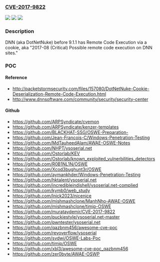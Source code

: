 ### [CVE-2017-9822](https://cve.mitre.org/cgi-bin/cvename.cgi?name=CVE-2017-9822)
![](https://img.shields.io/static/v1?label=Product&message=DotNetNuke%20CMS%20Fixed%20in%209.1.1&color=blue)
![](https://img.shields.io/static/v1?label=Version&message=n%2Fa&color=blue)
![](https://img.shields.io/static/v1?label=Vulnerability&message=Remote%20Code%20Execution%20via%20untrusted%20deserialization%20of%20Xml%20data&color=brighgreen)

### Description

DNN (aka DotNetNuke) before 9.1.1 has Remote Code Execution via a cookie, aka "2017-08 (Critical) Possible remote code execution on DNN sites."

### POC

#### Reference
- http://packetstormsecurity.com/files/157080/DotNetNuke-Cookie-Deserialization-Remote-Code-Execution.html
- http://www.dnnsoftware.com/community/security/security-center

#### Github
- https://github.com/ARPSyndicate/cvemon
- https://github.com/ARPSyndicate/kenzer-templates
- https://github.com/BLACKHAT-SSG/OSWE-Preparation-
- https://github.com/Jean-Francois-C/Windows-Penetration-Testing
- https://github.com/MdTauheedAlam/AWAE-OSWE-Notes
- https://github.com/NHPT/ysoserial.net
- https://github.com/Ostorlab/KEV
- https://github.com/Ostorlab/known_exploited_vulnerbilities_detectors
- https://github.com/R0B1NL1N/OSWE
- https://github.com/Xcod3bughunt3r/OSWE
- https://github.com/aymankhder/Windows-Penetration-Testing
- https://github.com/hktalent/ysoserial.net
- https://github.com/incredibleindishell/ysoserial.net-complied
- https://github.com/kymb0/web_study
- https://github.com/lnick2023/nicenice
- https://github.com/mishmashclone/ManhNho-AWAE-OSWE
- https://github.com/mishmashclone/timip-OSWE
- https://github.com/murataydemir/CVE-2017-9822
- https://github.com/puckiestyle/ysoserial.net-master
- https://github.com/pwntester/ysoserial.net
- https://github.com/qazbnm456/awesome-cve-poc
- https://github.com/revoverflow/ysoserial
- https://github.com/svdwi/OSWE-Labs-Poc
- https://github.com/timip/OSWE
- https://github.com/xbl3/awesome-cve-poc_qazbnm456
- https://github.com/zer0byte/AWAE-OSWP

